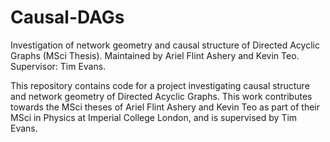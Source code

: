 # Causal-DAGs
Investigation of network geometry and causal structure of Directed Acyclic Graphs (MSci Thesis). Maintained by Ariel Flint Ashery and Kevin Teo. Supervisor: Tim Evans.

This repository contains code for a project investigating causal structure and network geometry of Directed Acyclic Graphs. This work contributes towards the MSci theses of Ariel Flint Ashery and Kevin Teo as part of their MSci in Physics at Imperial College London, and is supervised by Tim Evans.
